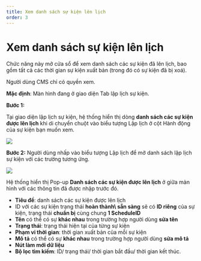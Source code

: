 ```yaml
---
title: Xem danh sách sự kiện lên lịch
order: 3
---
```


# Xem danh sách sự kiện lên lịch

Chức năng này mở cửa sổ để xem danh sách các sự kiện đã lên lịch, bao gồm tất cả các thời gian sự kiện xuất bản (trong đó có sự kiện đã bị xoá).

Người dùng CMS chỉ có quyền xem.

**Mặc định**: Màn hình đang ở giao diện Tab lập lịch sự kiện.

**Bước 1:**

Tại giao diện lập lịch sự kiện, hệ thống hiển thị dòng **danh sách các sự kiện được lên lịch** khi di chuyển chuột vào biểu tượng Lập lịch ở cột Hành động của sự kiện bạn muốn xem.

![](/images/lrm/icon/icon_schedule.png)

**Bước 2:** Người dùng nhấp vào biểu tượng Lập lịch để mở danh sách lập lịch sự kiện với các trường tương ứng.

![](/images/lrm/icon/icon_schedule.png)

Hệ thống hiển thị Pop-up **Danh sách các sự kiện được lên lịch** ở giữa màn hình với các thông tin đã được nhập trước đó.

- **Tiêu đề**: danh sách các sự kiện được lên lịch
- ID với các sự kiện trạng thái **hoàn thành\ sẵn sàng** sẽ có **ID riêng** của sự kiện, trạng thái **chuẩn bị** cùng chung **1 ScheduleID**
- **Tên** có thể có sự **khác nhau** trong trường hợp người dùng **sửa tên**
- **Trạng thái**: trạng thái hiện tại của từng sự kiện
- **Phạm vi thời gian**: thời gian xuất bản của mỗi sự kiện
- **Mô tả** có thể có sự **khác nhau** trong trường hợp người dùng **sửa mô tả**
- **Nút làm mới dữ liệu**
- **Bộ lọc tìm kiếm**: ID/ trạng thái/ thời gian bắt đầu/ thời gian kết thúc.

